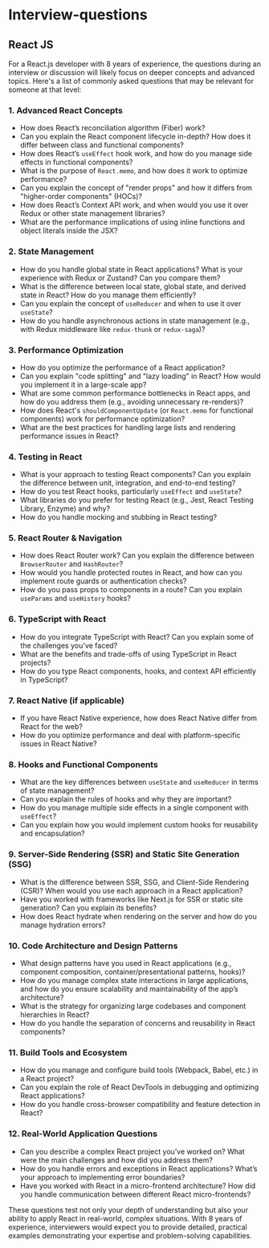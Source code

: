 # Interview-questions
## React JS
For a React.js developer with 8 years of experience, the questions during an interview or discussion will likely focus on deeper concepts and advanced topics. Here's a list of commonly asked questions that may be relevant for someone at that level:

### 1. **Advanced React Concepts**
   - How does React’s reconciliation algorithm (Fiber) work?
   - Can you explain the React component lifecycle in-depth? How does it differ between class and functional components?
   - How does React’s `useEffect` hook work, and how do you manage side effects in functional components?
   - What is the purpose of `React.memo`, and how does it work to optimize performance?
   - Can you explain the concept of "render props" and how it differs from "higher-order components" (HOCs)?
   - How does React’s Context API work, and when would you use it over Redux or other state management libraries?
   - What are the performance implications of using inline functions and object literals inside the JSX?

### 2. **State Management**
   - How do you handle global state in React applications? What is your experience with Redux or Zustand? Can you compare them?
   - What is the difference between local state, global state, and derived state in React? How do you manage them efficiently?
   - Can you explain the concept of `useReducer` and when to use it over `useState`?
   - How do you handle asynchronous actions in state management (e.g., with Redux middleware like `redux-thunk` or `redux-saga`)?

### 3. **Performance Optimization**
   - How do you optimize the performance of a React application?
   - Can you explain "code splitting" and "lazy loading" in React? How would you implement it in a large-scale app?
   - What are some common performance bottlenecks in React apps, and how do you address them (e.g., avoiding unnecessary re-renders)?
   - How does React's `shouldComponentUpdate` (or `React.memo` for functional components) work for performance optimization?
   - What are the best practices for handling large lists and rendering performance issues in React?

### 4. **Testing in React**
   - What is your approach to testing React components? Can you explain the difference between unit, integration, and end-to-end testing?
   - How do you test React hooks, particularly `useEffect` and `useState`?
   - What libraries do you prefer for testing React (e.g., Jest, React Testing Library, Enzyme) and why?
   - How do you handle mocking and stubbing in React testing?

### 5. **React Router & Navigation**
   - How does React Router work? Can you explain the difference between `BrowserRouter` and `HashRouter`?
   - How would you handle protected routes in React, and how can you implement route guards or authentication checks?
   - How do you pass props to components in a route? Can you explain `useParams` and `useHistory` hooks?

### 6. **TypeScript with React**
   - How do you integrate TypeScript with React? Can you explain some of the challenges you've faced?
   - What are the benefits and trade-offs of using TypeScript in React projects?
   - How do you type React components, hooks, and context API efficiently in TypeScript?

### 7. **React Native (if applicable)**
   - If you have React Native experience, how does React Native differ from React for the web?
   - How do you optimize performance and deal with platform-specific issues in React Native?

### 8. **Hooks and Functional Components**
   - What are the key differences between `useState` and `useReducer` in terms of state management?
   - Can you explain the rules of hooks and why they are important?
   - How do you manage multiple side effects in a single component with `useEffect`?
   - Can you explain how you would implement custom hooks for reusability and encapsulation?

### 9. **Server-Side Rendering (SSR) and Static Site Generation (SSG)**
   - What is the difference between SSR, SSG, and Client-Side Rendering (CSR)? When would you use each approach in a React application?
   - Have you worked with frameworks like Next.js for SSR or static site generation? Can you explain its benefits?
   - How does React hydrate when rendering on the server and how do you manage hydration errors?

### 10. **Code Architecture and Design Patterns**
   - What design patterns have you used in React applications (e.g., component composition, container/presentational patterns, hooks)?
   - How do you manage complex state interactions in large applications, and how do you ensure scalability and maintainability of the app’s architecture?
   - What is the strategy for organizing large codebases and component hierarchies in React?
   - How do you handle the separation of concerns and reusability in React components?

### 11. **Build Tools and Ecosystem**
   - How do you manage and configure build tools (Webpack, Babel, etc.) in a React project?
   - Can you explain the role of React DevTools in debugging and optimizing React applications?
   - How do you handle cross-browser compatibility and feature detection in React?

### 12. **Real-World Application Questions**
   - Can you describe a complex React project you’ve worked on? What were the main challenges and how did you address them?
   - How do you handle errors and exceptions in React applications? What’s your approach to implementing error boundaries?
   - Have you worked with React in a micro-frontend architecture? How did you handle communication between different React micro-frontends?

These questions test not only your depth of understanding but also your ability to apply React in real-world, complex situations. With 8 years of experience, interviewers would expect you to provide detailed, practical examples demonstrating your expertise and problem-solving capabilities.
